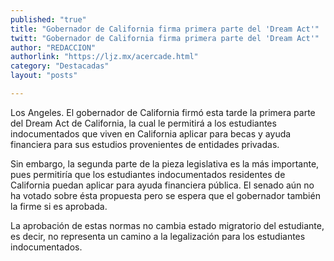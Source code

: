 ```yaml
---
published: "true"
title: "Gobernador de California firma primera parte del 'Dream Act'"
twitt: "Gobernador de California firma primera parte del 'Dream Act'"
author: "REDACCION"
authorlink: "https://ljz.mx/acercade.html"
category: "Destacadas"
layout: "posts"

---
```



  Los Angeles. El gobernador de California firmó esta tarde la primera parte del Dream Act de California, la cual le permitirá a los estudiantes indocumentados que viven en California aplicar para becas y ayuda financiera para sus estudios provenientes de entidades privadas.



  Sin embargo, la segunda parte de la pieza legislativa es la más importante, pues permitiría que los estudiantes indocumentados residentes de California puedan aplicar para ayuda financiera pública. El senado aún no ha votado sobre ésta propuesta pero se espera que el gobernador también la firme si es aprobada.



  La aprobación de estas normas no cambia estado migratorio del estudiante, es decir, no representa un camino a la legalización para los estudiantes indocumentados.

